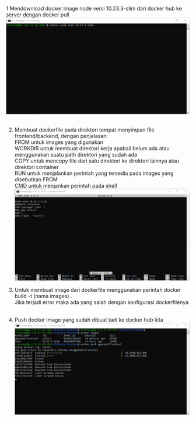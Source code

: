 1 Mendownload docker image node versi 10.23.3-slim dari docker hub ke server dengan docker pull<br>
![1.2.png](https://github.com/GGenom3/DumbWaysDevOps/blob/main/TaskM3/Images/1.2.PNG) <br><br>

2. Membuat dockerfile pada direktori tempat menyimpan file frontend/backend, dengan penjelasan:<br>
  FROM untuk images yang digunakan<br>
  WORKDIR untuk membuat direktori kerja apabali belum ada atau menggunakan suatu path direktori yang sudah ada<br>
  COPY untuk mencopy file dari satu direktori ke direktori lainnya atau direktori container<br>
  RUN untuk menjalankan perintah yang tersedia pada images yang disebutkan FROM<br>
  CMD untuk menjankan perintah pada shell<br>
![2.2.png](https://github.com/GGenom3/DumbWaysDevOps/blob/main/TaskM3/Images/2.2.PNG)<br>

3. Untuk membuat image dari dockerfile menggunakan perintah docker build -t (nama images) . <br>
Jika terjadi error maka ada yang salah dengan konfigurasi dockerfilenya<br><br>

4. Push docker image yang sudah dibuat tadi ke docker hub kita<br>
![3.2.png](https://github.com/GGenom3/DumbWaysDevOps/blob/main/TaskM3/Images/3.2.PNG)<br>